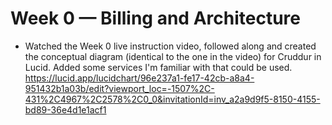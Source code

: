 # Week 0 — Billing and Architecture

* Watched the Week 0 live instruction video, followed along and created the conceptual diagram (identical to the one in the video) for Cruddur in Lucid. Added some services I'm familiar with that could be used. https://lucid.app/lucidchart/96e237a1-fe17-42cb-a8a4-951432b1a03b/edit?viewport_loc=-1507%2C-431%2C4967%2C2578%2C0_0&invitationId=inv_a2a9d9f5-8150-4155-bd89-36e4d1e1acf1

